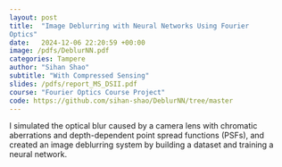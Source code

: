 ```yaml
---
layout: post
title:  "Image Deblurring with Neural Networks Using Fourier
Optics"
date:   2024-12-06 22:20:59 +00:00
image: /pdfs/DeblurNN.pdf
categories: Tampere
author: "Sihan Shao"
subtitle: "With Compressed Sensing"
slides: /pdfs/report_MS_DSII.pdf
course: "Fourier Optics Course Project"
code: https://github.com/sihan-shao/DeblurNN/tree/master
---
```


I simulated the optical blur caused by a camera lens with chromatic aberrations and depth-dependent point spread functions (PSFs), and created an image deblurring system by building a dataset and training a neural network.